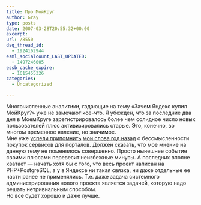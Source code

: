 ```yaml
---
title: Про МойКруг
author: Gray
type: posts
date: 2007-03-28T20:55:32+00:00
excerpt:
url: /8550
dsq_thread_id:
  - 1924162944
esml_socialcount_LAST_UPDATED:
  - 1497246005
essb_cache_expire:
  - 1615455326
categories:
  - Uncategorized

---
```








Многочисленные аналитики, гадающие на тему &#171;Зачем Яндекс купил МойКруг?&#187; уже не замечают кое-что. Я убежден, что за последние два дня в МоемКруге зарегистрировалось более чем солидное число новых пользователей плюс активизировались старые. Это, конечно, во многом временное явление, но значимое.  
Мне уже <a href="http://notes.webartsolutions.com/archives/000289.html" target="_blank">успели припомнить</a> <a href="http://www.searchengines.ru/blog/archives/007794.html" target="_blank">мои слова год назад</a> о бессмысленности покупок сервисов для порталов. Должен сказать, что мое мнение на данную тему не поменялось совершенно. Просто нынешнее событие своими плюсами перевесит неизбежные минусы. А последних вполне хватает &#8212; начать хотя бы с того, что весь проект написан на PHP+PostgreSQL, а у в Яндексе ни такая связка, ни даже отдельные ее части ранее не применялись. Т.е. даже задача системного администрирования нового проекта является задачей, которую надо решать нетривиальным способом.  
Но все будет хорошо и даже лучше.